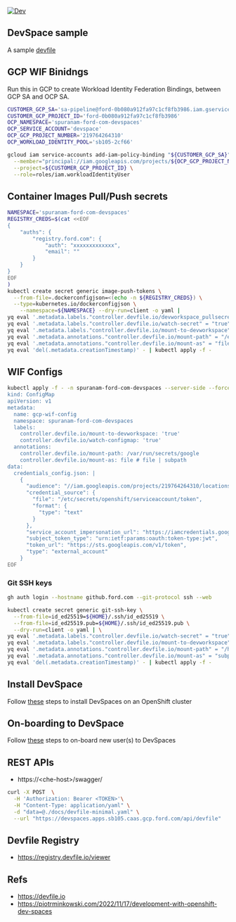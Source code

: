 [![Dev](https://img.shields.io/static/v1?label=Open%20in&message=DevSpaces%20server%20(with%20VS%20Code)&logo=eclipseche&color=FDB940&labelColor=525C86&?logoWidth=40&style=for-the-badge)](https://devspaces.apps.sb105.caas.gcp.ford.com/dashboard/#https://github.ford.com/Containers/devspace-sample)

## DevSpace sample

A sample [devfile](./devfile.yaml)

## GCP WIF Binidngs

Run this in GCP to create Workload Identity Federation Bindings, between GCP SA and OCP SA.

```bash
CUSTOMER_GCP_SA='sa-pipeline@ford-0b080a912fa97c1cf8fb3986.iam.gserviceaccount.com'
CUSTOMER_GCP_PROJECT_ID='ford-0b080a912fa97c1cf8fb3986'
OCP_NAMESPACE='spuranam-ford-com-devspaces'
OCP_SERVICE_ACCOUNT='devspace'
OCP_GCP_PROJECT_NUMBER='219764264310'
OCP_WORKLOAD_IDENTITY_POOL='sb105-2cf66'

gcloud iam service-accounts add-iam-policy-binding "${CUSTOMER_GCP_SA}" \
  --member="principal://iam.googleapis.com/projects/${OCP_GCP_PROJECT_NUMBER}/locations/global/workloadIdentityPools/${OCP_WORKLOAD_IDENTITY_POOL}/subject/system:serviceaccount:${OCP_NAMESPACE}:${OCP_SERVICE_ACCOUNT}" \
  --project=${CUSTOMER_GCP_PROJECT_ID} \
  --role=roles/iam.workloadIdentityUser
```

## Container Images Pull/Push secrets

```bash
NAMESPACE='spuranam-ford-com-devspaces'
REGISTRY_CREDS=$(cat <<EOF
{
    "auths": {
        "registry.ford.com": {
            "auth": "xxxxxxxxxxxxx",
            "email": ""
        }
    }
}
EOF
)
kubectl create secret generic image-push-tokens \
  --from-file=.dockerconfigjson=<(echo -n ${REGISTRY_CREDS}) \
  --type=kubernetes.io/dockerconfigjson \
    --namespace=${NAMESPACE} --dry-run=client -o yaml |
yq eval '.metadata.labels."controller.devfile.io/devworkspace_pullsecret" = "true"' - |
yq eval '.metadata.labels."controller.devfile.io/watch-secret" = "true"' - |
yq eval '.metadata.labels."controller.devfile.io/mount-to-devworkspace" = "true"' - |
yq eval '.metadata.annotations."controller.devfile.io/mount-path" = "/etc/secrets"' - |
yq eval '.metadata.annotations."controller.devfile.io/mount-as" = "file"' - |
yq eval 'del(.metadata.creationTimestamp)' - | kubectl apply -f -
```

## WIF Configs

```bash
kubectl apply -f - -n spuranam-ford-com-devspaces --server-side --force-conflicts <<EOF
kind: ConfigMap
apiVersion: v1
metadata:
  name: gcp-wif-config
  namespace: spuranam-ford-com-devspaces
  labels:
    controller.devfile.io/mount-to-devworkspace: 'true'
    controller.devfile.io/watch-configmap: 'true'
  annotations:
    controller.devfile.io/mount-path: /var/run/secrets/google
    controller.devfile.io/mount-as: file # file | subpath
data:
  credentials_config.json: |
    {
      "audience": "//iam.googleapis.com/projects/219764264310/locations/global/workloadIdentityPools/sb105-2cf66/providers/sb105-2cf66",
      "credential_source": {
        "file": "/etc/secrets/openshift/serviceaccount/token",
        "format": {
          "type": "text"
        }
      },
      "service_account_impersonation_url": "https://iamcredentials.googleapis.com/v1/projects/-/serviceAccounts/sa-pipeline@ford-0b080a912fa97c1cf8fb3986.iam.gserviceaccount.com:generateAccessToken",
      "subject_token_type": "urn:ietf:params:oauth:token-type:jwt",
      "token_url": "https://sts.googleapis.com/v1/token",
      "type": "external_account"
    }
EOF
```

### Git SSH keys

```bash
gh auth login --hostname github.ford.com --git-protocol ssh --web

kubectl create secret generic git-ssh-key \
  --from-file=id_ed25519=${HOME}/.ssh/id_ed25519 \
  --from-file=id_ed25519.pub=${HOME}/.ssh/id_ed25519.pub \
  --dry-run=client -o yaml | \
yq eval '.metadata.labels."controller.devfile.io/watch-secret" = "true"' - |
yq eval '.metadata.labels."controller.devfile.io/mount-to-devworkspace" = "true"' - |
yq eval '.metadata.annotations."controller.devfile.io/mount-path" = "/home/user/.ssh"' - |
yq eval '.metadata.annotations."controller.devfile.io/mount-as" = "subpath"' - |
yq eval 'del(.metadata.creationTimestamp)' - | kubectl apply -f -
```

## Install DevSpace

Follow [these](./docs/install.md) steps to install DevSpaces on an OpenShift cluster

## On-boarding to DevSpace

Follow [these](./docs/on-boarding.md) steps to on-board new user(s) to DevSpaces

<!--
## Build Container Image

A sample [instructions](./docs/container-build.md) to build and run container images within devspaces instance.
-->

## REST APIs

- https://\<che-host\>/swagger/

```bash
curl -X POST  \
  -H 'Authorization: Bearer <TOKEN>'\
  -H "Content-Type: application/yaml" \
  -d "data=@./docs/devfile-minimal.yaml" \
  --url "https://devspaces.apps.sb105.caas.gcp.ford.com/api/devfile"
```

## Devfile Registry

- <https://registry.devfile.io/viewer>

## Refs

- <https://devfile.io>
- <https://piotrminkowski.com/2022/11/17/development-with-openshift-dev-spaces>

